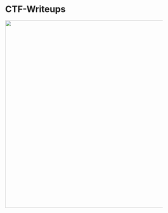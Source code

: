 # CTF-Writeups
<img src="https://github.com/user-attachments/assets/05b57768-2d51-4040-96f7-26ebb7b2af46" width="600"/>
